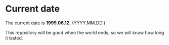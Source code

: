 # Current date

The current date is **1999.06.12.** (YYYY.MM.DD.)

This repository will be good when the world ends, so we will know how long it lasted.
